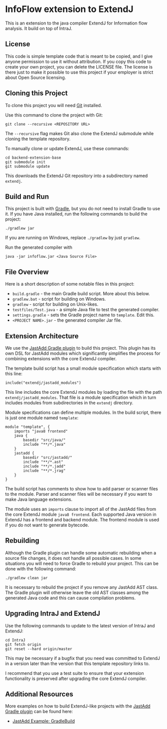 # InfoFlow extension to ExtendJ

This is an extension to the java compiler ExtendJ for Information flow analysis. It build on top of IntraJ.

## License

This code is simple template code that is meant to be copied,
and I give anyone permission to use it without attribution.  If you copy this
code to create your own project, you can delete the LICENSE file.  The license
is there just to make it possible to use this project if your employer is
strict about Open Source licensing.


## Cloning this Project

To clone this project you will need [Git][3] installed.

Use this command to clone the project with Git:

    git clone --recursive <REPOSITORY URL>

The `--recursive` flag makes Git also clone the ExtendJ submodule while cloning
the template repository.

To manually clone or update ExtendJ, use these commands:

    cd backend-extension-base
    git submodule init
    git submodule update

This downloads the ExtendJ Git repository into a subdirectory named `extendj`.


## Build and Run

This project is built with [Gradle][1], but you do not need to install Gradle to use it.
If you have Java installed, run the following commands to build the project:

    ./gradlew jar


If you are running on Windows, replace `./gradlew` by just `gradlew`.

Run the generated compiler with

    java -jar infoflow.jar <Java Source File>

## File Overview

Here is a short description of some notable files in this project:

* `build.gradle` - the main Gradle build script. More about this below.
* `gradlew.bat` - script for building on Windows.
* `gradlew` - script for building on Unix-likes.
* `testfiles/Test.java` - a simple Java file to test the generated compiler.
* `settings.gradle` - sets the Gradle project name to `template`. Edit this.
* `<PROJECT NAME>.jar` - the generated compiler Jar file.


## Extension Architecture

We use the [JastAdd Gradle plugin][2] to build this project. This plugin has its own
DSL for JastAdd modules which significantly simplifies the process for
combining extensions with the core ExtendJ compiler.

The template build script has a small module specification which starts with this line:

    include("extendj/jastadd_modules")


This line includes the core ExtendJ modules by loading the file with the path
`extendj/jastadd_modules`. That file is a module specification which in turn
includes modules from subdirectories in the `extendj` directory.

Module specifications can define multiple modules. In the build script,
there is just one module named `template`:

    module "template", {
        imports "java8 frontend"
        java {
            basedir "src/java/"
            include "**/*.java"
        }
        jastadd {
            basedir "src/jastadd/"
            include "**/*.ast"
            include "**/*.jadd"
            include "**/*.jrag"
        }
    }


The build script has comments to show how to add parser or scanner files to the module.
Parser and scanner files will be necessary if you want to make Java language extensions.

The module uses an `imports` clause to import all of the JastAdd files from
the core ExtendJ module `java8 frontend`. Each supported Java version in
ExtendJ has a frontend and backend module. The frontend module is used if you do not
want to generate bytecode.


## Rebuilding

Although the Gradle plugin can handle some automatic rebuilding when a source
file changes, it does not handle all possible cases. In some situations you
will need to force Gradle to rebuild your project. This can be done with the following command:

    ./gradlew clean jar


It is necessary to rebuild the project if you remove any JastAdd AST class.
The Gradle plugin will otherwise leave the old AST classes among the
generated Java code and this can cause compilation problems.


## Upgrading IntraJ and ExtendJ

Use the following commands to update to the latest version of IntraJ and ExtendJ:

    cd IntraJ
    git fetch origin
    git reset --hard origin/master

This may be necessary if a bugfix that you need was committed to ExtendJ in a version
later than the version that this template repository links to.

I recommend that you use a test suite to ensure that your extension
functionality is preserved after upgrading the core ExtendJ compiler.


## Additional Resources

More examples on how to build ExtendJ-like projects with the [JastAdd Gradle
plugin][2] can be found here:

* [JastAdd Example: GradleBuild](http://jastadd.org/web/examples.php?example=GradleBuild)

[1]:https://gradle.org/
[2]:https://github.com/jastadd/jastaddgradle
[3]:https://git-scm.com/
